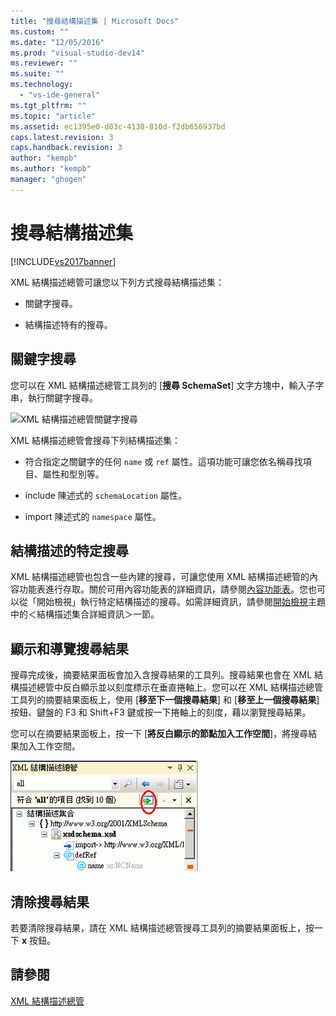 ```yaml
---
title: "搜尋結構描述集 | Microsoft Docs"
ms.custom: ""
ms.date: "12/05/2016"
ms.prod: "visual-studio-dev14"
ms.reviewer: ""
ms.suite: ""
ms.technology: 
  - "vs-ide-general"
ms.tgt_pltfrm: ""
ms.topic: "article"
ms.assetid: ec1395e0-d03c-4130-810d-f2db656937bd
caps.latest.revision: 3
caps.handback.revision: 3
author: "kempb"
ms.author: "kempb"
manager: "ghogen"
---
```

# 搜尋結構描述集
[!INCLUDE[vs2017banner](../code-quality/includes/vs2017banner.md)]

XML 結構描述總管可讓您以下列方式搜尋結構描述集：  
  
-   關鍵字搜尋。  
  
-   結構描述特有的搜尋。  
  
## 關鍵字搜尋  
 您可以在 XML 結構描述總管工具列的 \[**搜尋 SchemaSet**\] 文字方塊中，輸入子字串，執行關鍵字搜尋。  
  
 ![XML 結構描述總管關鍵字搜尋](../xml-tools/media/schemaexplorersearch.gif "SchemaExplorerSearch")  
  
 XML 結構描述總管會搜尋下列結構描述集：  
  
-   符合指定之關鍵字的任何 `name` 或 `ref` 屬性。這項功能可讓您依名稱尋找項目、屬性和型別等。  
  
-   include 陳述式的 `schemaLocation` 屬性。  
  
-   import 陳述式的 `namespace` 屬性。  
  
## 結構描述的特定搜尋  
 XML 結構描述總管也包含一些內建的搜尋，可讓您使用 XML 結構描述總管的內容功能表進行存取。關於可用內容功能表的詳細資訊，請參閱[內容功能表](../xml-tools/context-menus-xml-schema-explorer.md)。您也可以從「開始檢視」執行特定結構描述的搜尋。如需詳細資訊，請參閱[開始檢視](../xml-tools/start-view.md)主題中的＜結構描述集合詳細資訊＞一節。  
  
## 顯示和導覽搜尋結果  
 搜尋完成後，摘要結果面板會加入含搜尋結果的工具列。搜尋結果也會在 XML 結構描述總管中反白顯示並以刻度標示在垂直捲軸上。您可以在 XML 結構描述總管工具列的摘要結果面板上，使用 \[**移至下一個搜尋結果**\] 和 \[**移至上一個搜尋結果**\] 按鈕、鍵盤的 F3 和 Shift\+F3 鍵或按一下捲軸上的刻度，藉以瀏覽搜尋結果。  
  
 您可以在摘要結果面板上，按一下 \[**將反白顯示的節點加入工作空間**\]，將搜尋結果加入工作空間。  
  
 ![XML 結構描述總管搜尋結果](../xml-tools/media/schemaexplorersearchresult.gif "SchemaExplorerSearchResult")  
  
## 清除搜尋結果  
 若要清除搜尋結果，請在 XML 結構描述總管搜尋工具列的摘要結果面板上，按一下 **x** 按鈕。  
  
## 請參閱  
 [XML 結構描述總管](../xml-tools/xml-schema-explorer.md)